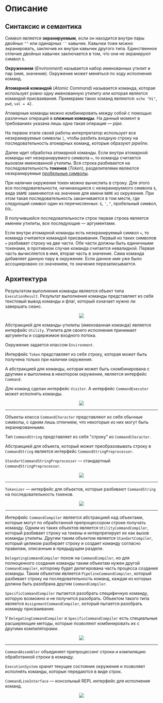 # Описание

## Синтаксис и семантика

Символ является **экранируемым**, если он находится внутри пары двойных `""` или одинарных `''` кавычек. Кавычки тоже можно экранировать, заключив их внутри кавычек другого типа. Единственное отличие двойных кавычек заключается в том, что они не экранируют символ `$`.

**Окружением** (*Environment*) называется набор именованных утилит и пар (имя, значение). Окружение может меняться по ходу исполнения команд.

**Атомарной командой** (*Atomic Command*) называется команда, которая использует ровно одну именованную утилиту или которая является командой присваивания. Примерами таких команд являются: `echo "Hi"`, `pwd`, `val = 42`.

Атомарные команды можно комбинировать между собой с помощью различных операций в **сложные команды**. На данный момент в требованиях указана лишь одна такая операция &mdash; *pipe*.

На первом этапе своей работы интерпретатор использует все неэкранируемые символы `|`, чтобы разбить входную строку на последовательность атомарных команд, которые образуют *pipeline*.

Далее идет обработка атомарной команды. Если внутри атомарной команды нет неэкранируемого символа `=`, то команда считается вызовом именованной утилиты. Вся строка разбивается на последовательность **токенов** (*Token*), разделителями являются неэкранируемые [пробельные символы](https://stackoverflow.com/a/18169122).

При наличии окружения токен можно вычислить в строку. Для этого все последовательности, начинающиеся с неэкранируемого символа `$`, вида `$NAME` заменяются на значение для имени `NAME` из окружения. При этом такая последовательность заканчивается в том месте, где следующий символ один из перечисленных: `$`, `'`, `"`, пробельный символ, `EOL`.

В получившейся последовательности строк первая строка является именем утилиты, все последующие &mdash; аргументами.

Если внутри атомарной команды есть неэкранируемый символ `=`, то команда считается командой присваивания. Первый из таких символов `=` разбивает строку на две части. Обе части должны быть единичными токенами, в противном случае команда считается невалидной. Первая часть вычисляется в имя, вторая часть в значение. Сама команда добавляет данную пару в окружение. Если данное имя уже было ассоциировано со значением, то значение перезаписывается.

## Архитектура

Результатом выполнения команды является объект типа `ExecutionResult`. Результат выполнения команды представляет из себя текстовый вывод команды и флаг, который означает нужно ли завершать сеанс.

<p align="center">
<img src="images/ExecutionResult.png" />
</p> 

Абстракцией для команды-утилиты (именованная команда) является интерфейс `Utility`. Утилита для своего исполнения принимает аргументы и содержимое входного потока.

Окружение задается классом `Environment`.

Интерфейс `Token` представляет из себя строку, которая может быть получена только при наличии окружения.

А абстракцией для команды, которая может быть скомбинирована с другими и выполнена в некотором окружении, является интерфейс `Command`.

Для команд сделан интерфейс `Visitor`. А интерфейс `CommandExecutor` может исполнять команды.
<p align="center">
<img src="images/execution.png" />
</p> 

***

Объекты класса `CommandCharacter` представляют из себя обычные символы, с одним лишь отличием, что некоторые из них могут быть экранированными.

Тип `CommandString` представляет из себя "строку" из `CommandCharacter`.

Абстракцией для объекта, который может преобразовывать строку в `CommandString` является интерфейс `CommandStringPreprocessor`.

`StandartCommandStringPreprocessor` &mdash; стандартный `CommandStringPreprocessor`.
<p align="center">
<img src="images/preprocessing.png" />
</p> 

***

`Tokenizer` &mdash; интерфейс для объектов, которые разбивают `CommandString` на последовательность токенов.
<p align="center">
<img src="images/tokenization.png" />
</p> 

***

Интерфейс `CommandCompiler` является абстракцией над объектами, которые могут по обработанной препроцессором строке получать команду. Одним из таких объектов является `UtilityCommandCompiler`, который разбивает строку на токены и интерпретирует их как вызов команды утилиты. Другим таким объектом является `StandartCompiler`, который целиком разбирает строку и создает команду согласно правилам, описанным в предыдущем разделе.

`DelegatingCommandCompiler` похож на `CommandCompiler`, но для полноценного создания команды таким объектам нужен другой `CommandCompiler`, которому будет делегирована часть процесса создания команды. Таким объектом является `PipelineCommandCompiler`, который разбивает строку на последовательность команд, каждая из которых должна быть разобрана другим `CommandCompiler`.

`SpecificCommandCompiler` пытается разобрать специфичную команду, которую возможно и не получится разобрать. Объектом такого типа является `AssignmentCommandCompiler`, который пытается разобрать команду присваивание.

У `DelegatingCommandCompiler` и `SpecificCommandCompiler` есть специальные расширяющие методы, которые позволяют комбинировать их с другими компиляторами.
<p align="center">
<img src="images/compilation.png" />
</p> 

***

`CommandAssembler` объединяет препроцессинг строки и компиляцию обработанной строки в команду.

`ExecutionSystem` хранит текущее состояние окружения и позволяет исполнять команды, которые передаются в виде строк.

`CommandLineInterface` &mdash; консольный REPL интерфейс для исполнения команд.
<p align="center">
<img src="images/GlobalStack.png" />
</p> 
